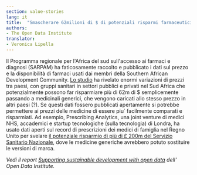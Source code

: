 ```yaml
---
section: value-stories
lang: it
title:  "Smascherare 62milioni di $ di potenziali risparmi farmaceutici in Sud Africa"
authors:
- The Open Data Institute
translator:
- Veronica Lipella
---
```


Il Programma regionale per l'Africa del sud sull'accesso ai farmaci e diagnosi (SARPAM) ha faticosamente raccolto e pubblicato i dati sul prezzo e la disponibilità di farmaci usati dai membri della Southern African Development Community. [Lo studio](http://www.sarpam.net/archives/category/news) ha rivelato enormi variazioni di prezzi tra paesi, con gruppi sanitari in settori pubblici e privati nel Sud Africa che potenzialmente possono far risparmiare più di 62m di $ semplicemente passando a medicinali generici, che vengono caricati allo stesso prezzo in altri paesi (?). Se questi dati fossero pubblicati apertamente si potrebbe permettere ai prezzi delle medicine di essere piu` facilmente comparati e risparmiati. Ad esempio, Prescribing Analytics, una joint venture di medici NHS, accademici e startup tecnologiche (sulla tecnologia) di Londra, ha usato dati aperti sul record di prescrizioni dei medici di famiglia nel Regno Unito per svelare [il potenziale risparmio di più di £ 200m del Servizio Sanitario Nazionale](http://www.prescribinganalytics.com/), dove le medicine generiche avrebbero potuto sostituire le versioni di marca. 

*Vedi il report [Supporting sustainable development with open data](http://theodi.org/supporting-sustainable-development-with-open-data) dell' Open Data Institute.*
